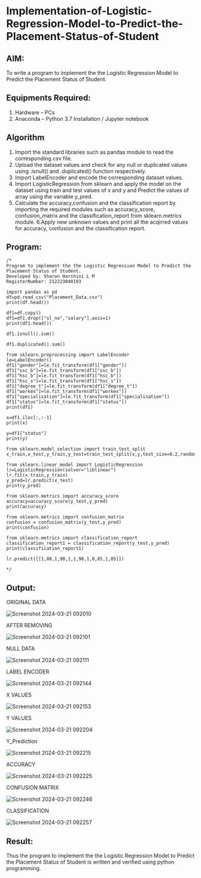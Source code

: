 # Implementation-of-Logistic-Regression-Model-to-Predict-the-Placement-Status-of-Student

## AIM:
To write a program to implement the the Logistic Regression Model to Predict the Placement Status of Student.

## Equipments Required:
1. Hardware – PCs
2. Anaconda – Python 3.7 Installation / Jupyter notebook

## Algorithm
1. Import the standard libraries such as pandas module to read the corresponding csv file.
2. Upload the dataset values and check for any null or duplicated values using .isnull() and .duplicated() function respectively.
3. Import LabelEncoder and encode the corresponding dataset values.
4. Import LogisticRegression from sklearn and apply the model on the dataset using train and test values of x and y and Predict the values of array using the variable y_pred.
5. Calculate the accuracy,confusion and the classification report by importing the required modules such as accuracy_score, confusion_matrix and the classification_report from sklearn.metrics module. 6.Apply new unknown values and print all the acqirred values for accuracy, confusion and the classification report.
## Program:
```
/*
Program to implement the the Logistic Regression Model to Predict the Placement Status of Student.
Developed by: Sharon Harshini L M
RegisterNumber: 212223040193

import pandas as pd
df=pd.read_csv("Placement_Data.csv")
print(df.head())

df1=df.copy()
df1=df1.drop(["sl_no","salary"],axis=1)
print(df1.head())

df1.isnull().sum()

df1.duplicated().sum()

from sklearn.preprocessing import LabelEncoder
le=LabelEncoder()
df1["gender"]=le.fit_transform(df1["gender"])
df1["ssc_b"]=le.fit_transform(df1["ssc_b"])
df1["hsc_b"]=le.fit_transform(df1["hsc_b"])
df1["hsc_s"]=le.fit_transform(df1["hsc_s"])
df1["degree_t"]=le.fit_transform(df1["degree_t"])
df1["workex"]=le.fit_transform(df1["workex"])
df1["specialisation"]=le.fit_transform(df1["specialisation"])
df1["status"]=le.fit_transform(df1["status"])
print(df1)

x=df1.iloc[:,:-1]
print(x)

y=df1["status"]
print(y)

from sklearn.model_selection import train_test_split
x_train,x_test,y_train,y_test=train_test_split(x,y,test_size=0.2,random_state=0)

from sklearn.linear_model import LogisticRegression
lr=LogisticRegression(solver="liblinear")
lr.fit(x_train,y_train)
y_pred=lr.predict(x_test)
print(y_pred)

from sklearn.metrics import accuracy_score
accuracy=accuracy_score(y_test,y_pred)
print(accuracy)

from sklearn.metrics import confusion_matrix
confusion = confusion_matrix(y_test,y_pred)
print(confusion)

from sklearn.metrics import classification_report
classification_report1 = classification_report(y_test,y_pred)
print(classification_report1)

lr.predict([[1,80,1,90,1,1,90,1,0,85,1,85]])

*/
```

## Output:
ORIGINAL DATA

![Screenshot 2024-03-21 092010](https://github.com/sharon120/Implementation-of-Logistic-Regression-Model-to-Predict-the-Placement-Status-of-Student/assets/149555539/00727c96-d3fb-4940-acaf-68f4db55c2b2)


AFTER REMOVING

![Screenshot 2024-03-21 092101](https://github.com/sharon120/Implementation-of-Logistic-Regression-Model-to-Predict-the-Placement-Status-of-Student/assets/149555539/43fe7c23-1184-48c5-984d-d4caecf48a92)

NULL DATA

![Screenshot 2024-03-21 092111](https://github.com/sharon120/Implementation-of-Logistic-Regression-Model-to-Predict-the-Placement-Status-of-Student/assets/149555539/4733798b-3339-4afc-a381-46ab320e40b9)

LABEL ENCODER

![Screenshot 2024-03-21 092144](https://github.com/sharon120/Implementation-of-Logistic-Regression-Model-to-Predict-the-Placement-Status-of-Student/assets/149555539/48f43e18-b646-46bd-b535-e2a63f6ed7fc)

X VALUES

![Screenshot 2024-03-21 092153](https://github.com/sharon120/Implementation-of-Logistic-Regression-Model-to-Predict-the-Placement-Status-of-Student/assets/149555539/4c580e28-bbca-4b5c-bf3d-c20fa59beb8e)

Y VALUES

![Screenshot 2024-03-21 092204](https://github.com/sharon120/Implementation-of-Logistic-Regression-Model-to-Predict-the-Placement-Status-of-Student/assets/149555539/14283749-501e-435b-a920-d5da86a4a787)

Y_Prediction

![Screenshot 2024-03-21 092215](https://github.com/sharon120/Implementation-of-Logistic-Regression-Model-to-Predict-the-Placement-Status-of-Student/assets/149555539/17070858-d7c4-4ae0-a207-584502305f37)

ACCURACY

![Screenshot 2024-03-21 092225](https://github.com/sharon120/Implementation-of-Logistic-Regression-Model-to-Predict-the-Placement-Status-of-Student/assets/149555539/be079145-a54a-4d3b-a4e6-f74deff20dbe)

CONFUSION MATRIX

![Screenshot 2024-03-21 092246](https://github.com/sharon120/Implementation-of-Logistic-Regression-Model-to-Predict-the-Placement-Status-of-Student/assets/149555539/0e5764f9-c6f2-4740-9cab-609ef48fcd21)

CLASSIFICATION

![Screenshot 2024-03-21 092257](https://github.com/sharon120/Implementation-of-Logistic-Regression-Model-to-Predict-the-Placement-Status-of-Student/assets/149555539/aaf9d3da-9393-465d-ab7c-f9c12c099b67)


## Result:
Thus the program to implement the the Logistic Regression Model to Predict the Placement Status of Student is written and verified using python programming.
